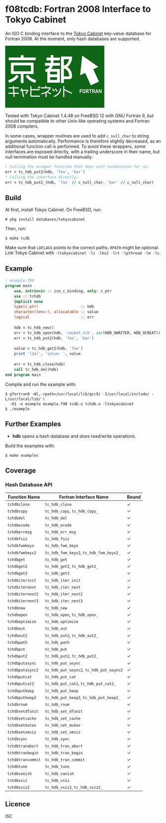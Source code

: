 # f08tcdb: Fortran 2008 Interface to Tokyo Cabinet
An ISO C binding interface to the
[Tokyo Cabinet](https://fallabs.com/tokyocabinet/) key-value database for Fortran
2008. At the moment, only hash databases are supported.

![Tokyo Cabinet](logo.png)

Tested with Tokyo Cabinet 1.4.48 on FreeBSD 12 with GNU Fortran 9, but should be
compatible to other Unix-like operating systems and Fortran 2008 compilers.

In some cases, wrapper routines are used to add `c_null_char` to string
arguments automatically. Performance is therefore slightly decreased, as an
additional function call is performed. To avoid these wrappers, some interfaces
are exposed directly, with a trailing underscore in their name, but null
termination must be handled manually:

```fortran
! Calling the wrapper function that does null termination for us:
err = tc_hdb_put2(hdb, 'foo', 'bar')
! Calling the interface directly:
err = tc_hdb_put2_(hdb, 'foo' // c_null_char, 'bar' // c_null_char)
```

## Build
At first, install Tokyo Cabinet. On FreeBSD, run:

```
# pkg install databases/tokyocabinet
```

Then, run:

```
$ make tcdb
```

Make sure that `LDFLAGS` points to the correct paths. `RPATH` might be
optional. Link Tokyo Cabinet with `-ltokyocabinet -lz -lbz2 -lrt -lpthread -lm
-lc`.

## Example

```fortran
! example.f90
program main
    use, intrinsic :: iso_c_binding, only: c_ptr
    use :: tchdb
    implicit none
    type(c_ptr)                   :: hdb
    character(len=:), allocatable :: value
    logical                       :: err

    hdb = tc_hdb_new()
    err = tc_hdb_open(hdb, 'casket.tch', ior(HDB_OWRITER, HDB_OCREAT))
    err = tc_hdb_put2(hdb, 'foo', 'bar')

    value = tc_hdb_get2(hdb, 'foo')
    print '(2a)', 'value: ', value

    err = tc_hdb_close(hdb)
    call tc_hdb_del(hdb)
end program main
```

Compile and run the example with:

```
$ gfortran9 -Wl,-rpath=/usr/local/lib/gcc9/ -I/usr/local/include/ -L/usr/local/lib/ \
  -O1 -o example example.f90 tcdb.o tchdb.o -ltokyocabinet
$ ./example
```

## Further Examples

* **hdb** opens a hash database and does read/write operations.

Build the examples with:

```
$ make examples
```

## Coverage
### Hash Database API

| Function Name     | Fortran Interface Name                   | Bound |
|-------------------|------------------------------------------|-------|
| `tchdbclose`      | `tc_hdb_close`                           |   ✓   |
| `tchdbcopy`       | `tc_hdb_copy`, `tc_hdb_copy_`            |   ✓   |
| `tchdbdel`        | `tc_hdb_del`                             |   ✓   |
| `tchdbecode`      | `tc_hdb_ecode`                           |   ✓   |
| `tchdberrmsg`     | `tc_hdb_err_msg`                         |   ✓   |
| `tchdbfsiz`       | `tc_hdb_fsiz`                            |   ✓   |
| `tchdbfwmkeys`    | `tc_hdb_fwm_keys`                        |   ✓   |
| `tchdbfwmkeys2`   | `tc_hdb_fwm_keys2`, `tc_hdb_fwm_keys2_`  |   ✓   |
| `tchdbget`        | `tc_hdb_get`                             |   ✓   |
| `tchdbget2`       | `tc_hdb_get2`, `tc_hdb_get2_`            |   ✓   |
| `tchdbget3`       | `tc_hdb_get3`                            |   ✓   |
| `tchdbiterinit`   | `tc_hdb_iter_init`                       |   ✓   |
| `tchdbiternext`   | `tc_hdb_iter_next`                       |   ✓   |
| `tchdbiternext2`  | `tc_hdb_iter_next2`                      |   ✓   |
| `tchdbiternext3`  | `tc_hdb_iter_next3`                      |   ✓   |
| `tchdbnew`        | `tc_hdb_new`                             |   ✓   |
| `tchdbopen`       | `tc_hdb_open`, `tc_hdb_open_`            |   ✓   |
| `tchdboptimize`   | `tc_hdb_optimize`                        |   ✓   |
| `tchdbout`        | `tc_hdb_out`                             |   ✓   |
| `tchdbout2`       | `tc_hdb_out2`, `tc_hdb_out2_`            |   ✓   |
| `tchdbpath`       | `tc_hdb_path`                            |   ✓   |
| `tchdbput`        | `tc_hdb_put`                             |   ✓   |
| `tchdbput2`       | `tc_hdb_put2`, `tc_hdb_put2_`            |   ✓   |
| `tchdbputasync`   | `tc_hdb_put_async`                       |   ✓   |
| `tchdbputasync2`  | `tc_hdb_put_async2`, `tc_hdb_put_async2` |   ✓   |
| `tchdbputcat`     | `tc_hdb_put_cat`                         |   ✓   |
| `tchdbputcat2`    | `tc_hdb_put_cat2`, `tc_hdb_put_cat2_`    |   ✓   |
| `tchdbputkeep`    | `tc_hdb_put_keep`                        |   ✓   |
| `tchdbputkeep2`   | `tc_hdb_put_keep2`, `tc_hdb_put_keep2_`  |   ✓   |
| `tchdbrnum`       | `tc_hdb_rnum`                            |   ✓   |
| `tchdbsetdfunit`  | `tc_hdb_set_dfunit`                      |   ✓   |
| `tchdbsetcache`   | `tc_hdb_set_cache`                       |   ✓   |
| `tchdbsetmutex`   | `tc_hdb_set_mutex`                       |   ✓   |
| `tchdbsetxmsiz`   | `tc_hdb_set_xmsiz`                       |   ✓   |
| `tchdbsync`       | `tc_hdb_sync`                            |   ✓   |
| `tchdbtranabort`  | `tc_hdb_tran_abort`                      |   ✓   |
| `tchdbtranbegin`  | `tc_hdb_tran_begin`                      |   ✓   |
| `tchdbtrancommit` | `tc_hdb_tran_commit`                     |   ✓   |
| `tchdbtune`       | `tc_hdb_tune`                            |   ✓   |
| `tchdbvanish`     | `tc_hdb_vanish`                          |   ✓   |
| `tchdbvsiz`       | `tc_hdb_vsiz`                            |   ✓   |
| `tchdbvsiz2`      | `tc_hdb_vsiz2`, `tc_hdb_vsiz2_`          |   ✓   |

## Licence
ISC
